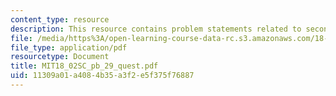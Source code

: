 ```yaml
---
content_type: resource
description: This resource contains problem statements related to second derivatives.
file: /media/https%3A/open-learning-course-data-rc.s3.amazonaws.com/18-02sc-multivariable-calculus-fall-2010/11309a01a4084b35a3f2e5f375f76887_MIT18_02SC_pb_29_quest.pdf
file_type: application/pdf
resourcetype: Document
title: MIT18_02SC_pb_29_quest.pdf
uid: 11309a01-a408-4b35-a3f2-e5f375f76887
---
```

